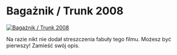 Bagażnik / Trunk 2008 
=============
[![Bagażnik / Trunk 2008 ](http://vidos.pl/images/player.gif)](http://vidos.pl/bagaznik-trunk-2008)

 Na razie nikt nie dodał streszczenia fabuły tego filmu. Możesz być pierwszy! Zamieść swój opis.
